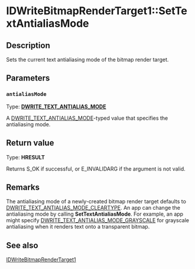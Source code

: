 # IDWriteBitmapRenderTarget1::SetTextAntialiasMode

## Description

Sets the current text antialiasing mode of the bitmap render target.

## Parameters

### `antialiasMode`

Type: **[DWRITE_TEXT_ANTIALIAS_MODE](https://learn.microsoft.com/windows/win32/api/dwrite_1/ne-dwrite_1-dwrite_text_antialias_mode)**

A [DWRITE_TEXT_ANTIALIAS_MODE](https://learn.microsoft.com/windows/win32/api/dwrite_1/ne-dwrite_1-dwrite_text_antialias_mode)-typed value that specifies the antialiasing mode.

## Return value

Type: **HRESULT**

Returns S_OK if successful, or E_INVALIDARG if the argument is not valid.

## Remarks

The antialiasing mode of a newly-created bitmap render target defaults to
[DWRITE_TEXT_ANTIALIAS_MODE_CLEARTYPE](https://learn.microsoft.com/windows/win32/api/dwrite_1/ne-dwrite_1-dwrite_text_antialias_mode). An app can change the antialiasing
mode by calling **SetTextAntialiasMode**. For example, an app might specify
[DWRITE_TEXT_ANTIALIAS_MODE_GRAYSCALE](https://learn.microsoft.com/windows/win32/api/dwrite_1/ne-dwrite_1-dwrite_text_antialias_mode) for grayscale antialiasing when it renders text onto a transparent bitmap.

## See also

[IDWriteBitmapRenderTarget1](https://learn.microsoft.com/windows/win32/api/dwrite_1/nn-dwrite_1-idwritebitmaprendertarget1)